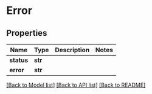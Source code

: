 # Error

## Properties
Name | Type | Description | Notes
------------ | ------------- | ------------- | -------------
**status** | **str** |  | 
**error** | **str** |  | 

[[Back to Model list]](../README.md#documentation-for-models) [[Back to API list]](../README.md#documentation-for-api-endpoints) [[Back to README]](../README.md)


